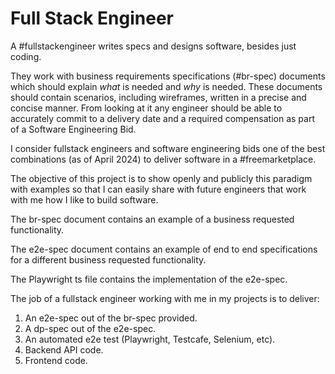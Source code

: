 # Full Stack Engineer
A #fullstackengineer writes specs and designs software, besides just coding.

They work with business requirements specifications (#br-spec) documents which should explain *what* is needed and *why* is needed. These documents should contain scenarios, including wireframes, written in a precise and concise manner. From looking at it any engineer should be able to accurately commit to a delivery date and a required compensation as part of a Software Engineering Bid.

I consider fullstack engineers and software engineering bids one of the best combinations (as of April 2024) to deliver software in a #freemarketplace.

The objective of this project is to show openly and publicly this paradigm with examples so that I can easily share with future engineers that work with me how I like to build software.

The br-spec document contains an example of a business requested functionality.

The e2e-spec document contains an example of end to end specifications for a different business requested functionality.

The Playwright ts file contains the implementation of the e2e-spec.

The job of a fullstack engineer working with me in my projects is to deliver:

1. An e2e-spec out of the br-spec provided.
1. A dp-spec out of the e2e-spec.
1. An automated e2e test (Playwright, Testcafe, Selenium, etc).
1. Backend API code.
1. Frontend code.


